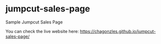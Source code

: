 # jumpcut-sales-page
Sample Jumpcut Sales Page

You can check the live website here: https://chagonzles.github.io/jumpcut-sales-page/
